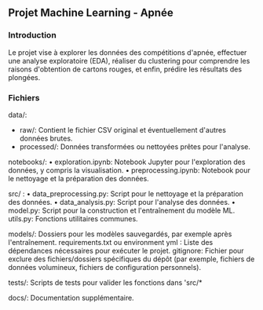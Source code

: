 ## Projet Machine Learning - Apnée

### Introduction
Le projet vise à explorer les données des compétitions d'apnée, effectuer une analyse exploratoire (EDA), réaliser du clustering pour comprendre les raisons d'obtention de cartons rouges, et enfin, prédire les résultats des plongées.

### Fichiers
data/:
* raw/: Contient le fichier CSV original et éventuellement d'autres données brutes.
* processed/: Données transformées ou nettoyées prêtes pour l'analyse.

notebooks/:
• exploration.ipynb: Notebook Jupyter pour l'exploration des données, y compris la visualisation.
• preprocessing.ipynb: Notebook pour le nettoyage et la préparation des données.

src/ :
• data_preprocessing.py: Script pour le nettoyage et la préparation des données.
• data_analysis.py: Script pour l'analyse des données.
• model.py: Script pour la construction et l'entraînement du modèle ML. utils.py: Fonctions utilitaires communes.

models/:
Dossiers pour les modèles sauvegardés, par exemple après l'entraînement.
requirements.txt ou environment ymI : Liste des dépendances nécessaires pour exécuter le projet.
gitignore: Fichier pour exclure des fichiers/dossiers spécifiques du dépôt (par exemple, fichiers de données volumineux, fichiers de configuration personnels).

tests/:
Scripts de tests pour valider les fonctions dans 'src/*

docs/: Documentation supplémentaire.
